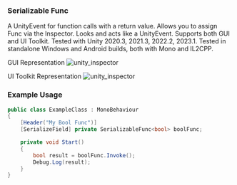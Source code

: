 ### Serializable Func
A UnityEvent for function calls with a return value. 
Allows you to assign Func<T> via the Inspector.
Looks and acts like a UnityEvent.
Supports both GUI and UI Toolkit. Tested with Unity 2020.3, 2021.3, 2022.2, 2023.1.
Tested in standalone Windows and Android builds, both with Mono and IL2CPP.

GUI Representation
![unity_inspector](https://i.imgur.com/pR4uo7H.png)

UI Toolkit Representation
![unity_inspector](https://i.imgur.com/tGmKW1m.png)

### Example Usage
```csharp
public class ExampleClass : MonoBehaviour 
{
    [Header("My Bool Func")]
    [SerializeField] private SerializableFunc<bool> boolFunc;

    private void Start()
    {
        bool result = boolFunc.Invoke();
        Debug.Log(result);
    }
}
```


